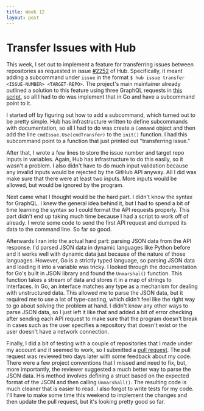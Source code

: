 ```yaml
---
title: Week 12
layout: post
---
```


# Transfer Issues with Hub

This week, I set out to implement a feature for transferring issues between repositories as requested in issue [#2252](https://github.com/github/hub/issues/2252) of Hub. Specifically, it meant adding a subcommand under `issue` in the format `$ hub issue transfer <ISSUE-NUMBER> <TARGET-REPO>`. The project's main maintainer already outlined a solution to this feature using three GraphQL requests in [this script](https://github.com/mislav/hub-api-utils/blob/master/bin/hub-issue-transfer), so all I had to do was implement that in Go and have a subcommand point to it. 

I started off by figuring out how to add a subcommand, which turned out to be pretty simple. Hub has infrastructure written to define subcommands with documentation, so all I had to do was create a `Command` object and then add the line `cmdIssue.Use(cmdTransfer)` to the `init()` function. I had this subcommand point to a function that just printed out "transferring issue."

After that, I wrote a few lines to store the issue number and target repo inputs in variables. Again, Hub has infrastructure to do this easily, so it wasn't a problem. I also didn't have to do much input validation because any invalid inputs would be rejected by the GitHub API anyway. All I did was make sure that there were at least two inputs. More inputs would be allowed, but would be ignored by the program.

Next came what I thought would be the hard part. I didn't know the syntax for GraphQL. I knew the general idea behind it, but I had to spend a bit of time learning the syntax so I could format the API requests properly. This part didn't end up taking much time because I had a script to work off of already. I wrote some code to send the first API request and dumped its data to the command line. So far so good.

Afterwards I ran into the actual hard part: parsing JSON data from the API response. I'd parsed JSON data in dynamic languages like Python before and it works well with dynamic data just because of the nature of those languages. However, Go is a strictly typed language, so parsing JSON data and loading it into a variable was tricky. I looked through the documentation for Go's built in JSON library and found the `Unmarshal()` function. This function takes a stream of data and stores it in a map of strings to interfaces. In Go, an interface matches any type as a mechanism for dealing with unstructured data. This allowed me to parse the JSON data, but it required me to use a lot of type-casting, which didn't feel like the right way to go about solving the problem at hand. I didn't know any other ways to parse JSON data, so I just left it like that and added a bit of error checking after sending each API request to make sure that the program doesn't break in cases such as the user specifies a repository that doesn't exist or the user doesn't have a network connection.

Finally, I did a bit of testing with a couple of repositories that I made under my account and it seemed to work, so I submitted a [pull request](https://github.com/github/hub/pull/2363). The pull request was reviewed two days later with some feedback about my code. There were a few project conventions that I missed and need to fix, but, more importantly, the reviewer suggested a much better way to parse the JSON data. His method involves defining a struct based on the expected format of the JSON and then calling `Unmarshall()`. The resulting code is much cleaner that is easier to read. I also forgot to write tests for my code. I'll have to make some time this weekend to implement the changes and then update the pull request, but it's looking pretty good so far.
